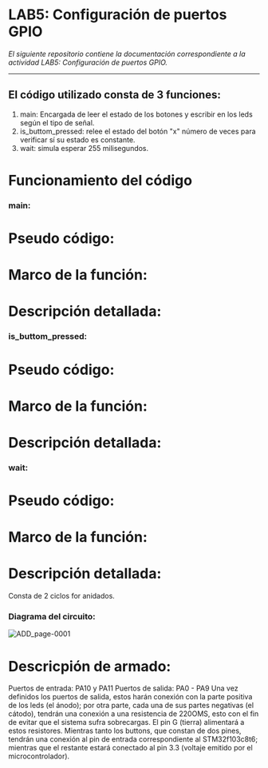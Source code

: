 # LAB5: Configuración de puertos GPIO

*El siguiente repositorio contiene la documentación correspondiente a la actividad LAB5: Configuración de puertos GPIO.*

---

## El código utilizado consta de 3 funciones:
1) main: Encargada de leer el estado de los botones y escribir en los leds según el tipo de señal.
2) is_buttom_pressed: relee el estado del botón "x" número de veces para verificar sí su estado es constante.
3) wait: simula esperar 255 milisegundos. 

# Funcionamiento del código

### main:
# Pseudo código:
# Marco de la función:
# Descripción detallada:

### is_buttom_pressed:
# Pseudo código:
# Marco de la función:
# Descripción detallada:

### wait:
# Pseudo código:
# Marco de la función:
# Descripción detallada:
Consta de 2 ciclos for anidados. 

### Diagrama del circuito:
![ADD_page-0001](https://github.com/DamianRPG/Lab5/assets/126529855/9685ae01-5383-47ab-bb22-805555e3bf0d)

# Descricpión de armado:
Puertos de entrada: PA10 y PA11
Puertos de salida: PA0 - PA9
Una vez definidos los puertos de salida, estos harán conexión con la parte positiva de los leds (el ánodo); por otra parte, cada una de sus partes negativas (el cátodo), tendrán una conexión a una resistencia de 220OMS, esto con el fin de evitar que el sistema sufra sobrecargas. El pin G (tierra) alimentará a estos resistores.
Mientras tanto los buttons, que constan de dos pines, tendrán una conexión al pin de entrada correspondiente al STM32f103c8t6; mientras que el restante estará conectado al pin 3.3 (voltaje emitido por el microcontrolador).




